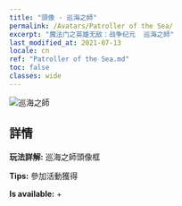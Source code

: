 ```yaml
---
title: "頭像 - 巡海之師"
permalink: /Avatars/Patroller of the Sea/
excerpt: "魔法门之英雄无敌：战争纪元  巡海之師"
last_modified_at: 2021-07-13
locale: cn
ref: "Patroller of the Sea.md"
toc: false
classes: wide
---
```

 ![巡海之師](/images/a/avatarFrame_102.png)

## 詳情

 **玩法詳解:** 巡海之師頭像框 

 **Tips:** 參加活動獲得 

 **Is available:**  + 

